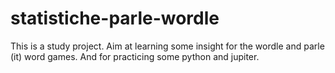 # statistiche-parle-wordle
This is a study project. Aim at learning some insight for the wordle and parle (it) word games. And  for practicing some python and jupiter.
